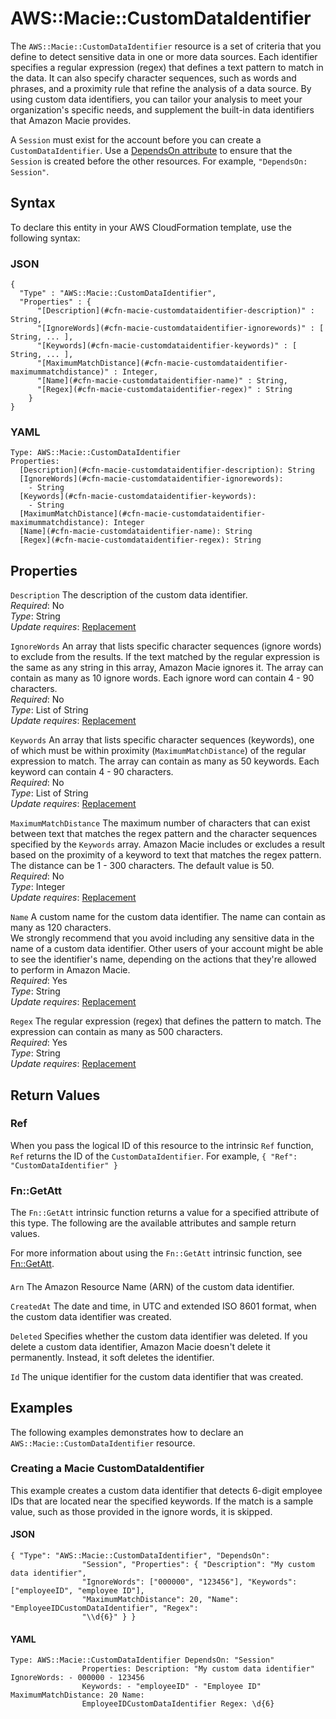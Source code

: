 # AWS::Macie::CustomDataIdentifier<a name="aws-resource-macie-customdataidentifier"></a>

The `AWS::Macie::CustomDataIdentifier` resource is a set of criteria that you define to detect sensitive data in one or more data sources\. Each identifier specifies a regular expression \(regex\) that defines a text pattern to match in the data\. It can also specify character sequences, such as words and phrases, and a proximity rule that refine the analysis of a data source\. By using custom data identifiers, you can tailor your analysis to meet your organization's specific needs, and supplement the built\-in data identifiers that Amazon Macie provides\.

A `Session` must exist for the account before you can create a `CustomDataIdentifier`\. Use a [DependsOn attribute](https://docs.aws.amazon.com/AWSCloudFormation/latest/UserGuide/aws-attribute-dependson.html) to ensure that the `Session` is created before the other resources\. For example, `"DependsOn: Session"`\.

## Syntax<a name="aws-resource-macie-customdataidentifier-syntax"></a>

To declare this entity in your AWS CloudFormation template, use the following syntax:

### JSON<a name="aws-resource-macie-customdataidentifier-syntax.json"></a>

```
{
  "Type" : "AWS::Macie::CustomDataIdentifier",
  "Properties" : {
      "[Description](#cfn-macie-customdataidentifier-description)" : String,
      "[IgnoreWords](#cfn-macie-customdataidentifier-ignorewords)" : [ String, ... ],
      "[Keywords](#cfn-macie-customdataidentifier-keywords)" : [ String, ... ],
      "[MaximumMatchDistance](#cfn-macie-customdataidentifier-maximummatchdistance)" : Integer,
      "[Name](#cfn-macie-customdataidentifier-name)" : String,
      "[Regex](#cfn-macie-customdataidentifier-regex)" : String
    }
}
```

### YAML<a name="aws-resource-macie-customdataidentifier-syntax.yaml"></a>

```
Type: AWS::Macie::CustomDataIdentifier
Properties: 
  [Description](#cfn-macie-customdataidentifier-description): String
  [IgnoreWords](#cfn-macie-customdataidentifier-ignorewords): 
    - String
  [Keywords](#cfn-macie-customdataidentifier-keywords): 
    - String
  [MaximumMatchDistance](#cfn-macie-customdataidentifier-maximummatchdistance): Integer
  [Name](#cfn-macie-customdataidentifier-name): String
  [Regex](#cfn-macie-customdataidentifier-regex): String
```

## Properties<a name="aws-resource-macie-customdataidentifier-properties"></a>

`Description`  <a name="cfn-macie-customdataidentifier-description"></a>
The description of the custom data identifier\.  
*Required*: No  
*Type*: String  
*Update requires*: [Replacement](https://docs.aws.amazon.com/AWSCloudFormation/latest/UserGuide/using-cfn-updating-stacks-update-behaviors.html#update-replacement)

`IgnoreWords`  <a name="cfn-macie-customdataidentifier-ignorewords"></a>
An array that lists specific character sequences \(ignore words\) to exclude from the results\. If the text matched by the regular expression is the same as any string in this array, Amazon Macie ignores it\. The array can contain as many as 10 ignore words\. Each ignore word can contain 4 \- 90 characters\.  
*Required*: No  
*Type*: List of String  
*Update requires*: [Replacement](https://docs.aws.amazon.com/AWSCloudFormation/latest/UserGuide/using-cfn-updating-stacks-update-behaviors.html#update-replacement)

`Keywords`  <a name="cfn-macie-customdataidentifier-keywords"></a>
An array that lists specific character sequences \(keywords\), one of which must be within proximity \(`MaximumMatchDistance`\) of the regular expression to match\. The array can contain as many as 50 keywords\. Each keyword can contain 4 \- 90 characters\.   
*Required*: No  
*Type*: List of String  
*Update requires*: [Replacement](https://docs.aws.amazon.com/AWSCloudFormation/latest/UserGuide/using-cfn-updating-stacks-update-behaviors.html#update-replacement)

`MaximumMatchDistance`  <a name="cfn-macie-customdataidentifier-maximummatchdistance"></a>
The maximum number of characters that can exist between text that matches the regex pattern and the character sequences specified by the `Keywords` array\. Amazon Macie includes or excludes a result based on the proximity of a keyword to text that matches the regex pattern\. The distance can be 1 \- 300 characters\. The default value is 50\.  
*Required*: No  
*Type*: Integer  
*Update requires*: [Replacement](https://docs.aws.amazon.com/AWSCloudFormation/latest/UserGuide/using-cfn-updating-stacks-update-behaviors.html#update-replacement)

`Name`  <a name="cfn-macie-customdataidentifier-name"></a>
A custom name for the custom data identifier\. The name can contain as many as 120 characters\.  
We strongly recommend that you avoid including any sensitive data in the name of a custom data identifier\. Other users of your account might be able to see the identifier's name, depending on the actions that they're allowed to perform in Amazon Macie\.  
*Required*: Yes  
*Type*: String  
*Update requires*: [Replacement](https://docs.aws.amazon.com/AWSCloudFormation/latest/UserGuide/using-cfn-updating-stacks-update-behaviors.html#update-replacement)

`Regex`  <a name="cfn-macie-customdataidentifier-regex"></a>
The regular expression \(regex\) that defines the pattern to match\. The expression can contain as many as 500 characters\.  
*Required*: Yes  
*Type*: String  
*Update requires*: [Replacement](https://docs.aws.amazon.com/AWSCloudFormation/latest/UserGuide/using-cfn-updating-stacks-update-behaviors.html#update-replacement)

## Return Values<a name="aws-resource-macie-customdataidentifier-return-values"></a>

### Ref<a name="aws-resource-macie-customdataidentifier-return-values-ref"></a>

When you pass the logical ID of this resource to the intrinsic `Ref` function, `Ref` returns the ID of the `CustomDataIdentifier`\. For example, `{ "Ref": "CustomDataIdentifier" }`

### Fn::GetAtt<a name="aws-resource-macie-customdataidentifier-return-values-fn--getatt"></a>

The `Fn::GetAtt` intrinsic function returns a value for a specified attribute of this type\. The following are the available attributes and sample return values\.

For more information about using the `Fn::GetAtt` intrinsic function, see [Fn::GetAtt](https://docs.aws.amazon.com/AWSCloudFormation/latest/UserGuide/intrinsic-function-reference-getatt.html)\.

#### <a name="aws-resource-macie-customdataidentifier-return-values-fn--getatt-fn--getatt"></a>

`Arn`  <a name="Arn-fn::getatt"></a>
The Amazon Resource Name \(ARN\) of the custom data identifier\.

`CreatedAt`  <a name="CreatedAt-fn::getatt"></a>
The date and time, in UTC and extended ISO 8601 format, when the custom data identifier was created\.

`Deleted`  <a name="Deleted-fn::getatt"></a>
Specifies whether the custom data identifier was deleted\. If you delete a custom data identifier, Amazon Macie doesn't delete it permanently\. Instead, it soft deletes the identifier\.

`Id`  <a name="Id-fn::getatt"></a>
The unique identifier for the custom data identifier that was created\.

## Examples<a name="aws-resource-macie-customdataidentifier--examples"></a>

The following examples demonstrates how to declare an `AWS::Macie::CustomDataIdentifier` resource\.

### Creating a Macie CustomDataIdentifier<a name="aws-resource-macie-customdataidentifier--examples--Creating_a_Macie_CustomDataIdentifier"></a>

This example creates a custom data identifier that detects 6\-digit employee IDs that are located near the specified keywords\. If the match is a sample value, such as those provided in the ignore words, it is skipped\.

#### JSON<a name="aws-resource-macie-customdataidentifier--examples--Creating_a_Macie_CustomDataIdentifier--json"></a>

```
{ "Type": "AWS::Macie::CustomDataIdentifier", "DependsOn":
                "Session", "Properties": { "Description": "My custom data identifier",
                "IgnoreWords": ["000000", "123456"], "Keywords": ["employeeID", "employee ID"],
                "MaximumMatchDistance": 20, "Name": "EmployeeIDCustomDataIdentifier", "Regex":
                "\\d{6}" } }
```

#### YAML<a name="aws-resource-macie-customdataidentifier--examples--Creating_a_Macie_CustomDataIdentifier--yaml"></a>

```
Type: AWS::Macie::CustomDataIdentifier DependsOn: "Session"
                Properties: Description: "My custom data identifier" IgnoreWords: - 000000 - 123456
                Keywords: - "employeeID" - "Employee ID" MaximumMatchDistance: 20 Name:
                EmployeeIDCustomDataIdentifier Regex: \d{6}
```